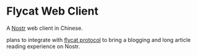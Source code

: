 # Flycat Web Client

A [Nostr](https://github.com/nostr-protocol/nips) web client in Chinese.

plans to integrate with [flycat protocol](https://github.com/digi-monkey/flycat-web) to bring a blogging and long article reading experience on Nostr.
